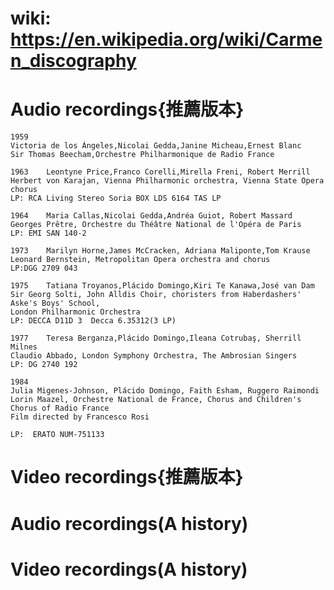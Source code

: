 # wiki: https://en.wikipedia.org/wiki/Carmen_discography

# Audio recordings{推薦版本}
```
1959	
Victoria de los Ángeles,Nicolai Gedda,Janine Micheau,Ernest Blanc	
Sir Thomas Beecham,Orchestre Philharmonique de Radio France
```

```
1963	Leontyne Price,Franco Corelli,Mirella Freni, Robert Merrill	
Herbert von Karajan, Vienna Philharmonic orchestra, Vienna State Opera chorus
LP: RCA Living Stereo Soria BOX LDS 6164 TAS LP
```

```
1964	Maria Callas,Nicolai Gedda,Andréa Guiot, Robert Massard	
Georges Prêtre, Orchestre du Théâtre National de l'Opéra de Paris
LP: EMI SAN 140-2
```

```
1973	Marilyn Horne,James McCracken, Adriana Maliponte,Tom Krause	
Leonard Bernstein, Metropolitan Opera orchestra and chorus
LP:DGG 2709 043
```


```
1975	Tatiana Troyanos,Plácido Domingo,Kiri Te Kanawa,José van Dam	
Sir Georg Solti, John Alldis Choir, choristers from Haberdashers' Aske's Boys' School,
London Philharmonic Orchestra
LP: DECCA D11D 3  Decca 6.35312(3 LP)
```

```
1977	Teresa Berganza,Plácido Domingo,Ileana Cotrubaş, Sherrill Milnes	
Claudio Abbado, London Symphony Orchestra, The Ambrosian Singers
LP: DG 2740 192
```

```
1984	
Julia Migenes-Johnson, Plácido Domingo, Faith Esham, Ruggero Raimondi	
Lorin Maazel, Orchestre National de France, Chorus and Children's Chorus of Radio France
Film directed by Francesco Rosi

LP:  ERATO NUM-751133
```

# Video recordings{推薦版本}



# Audio recordings(A history)


# Video recordings(A history)
